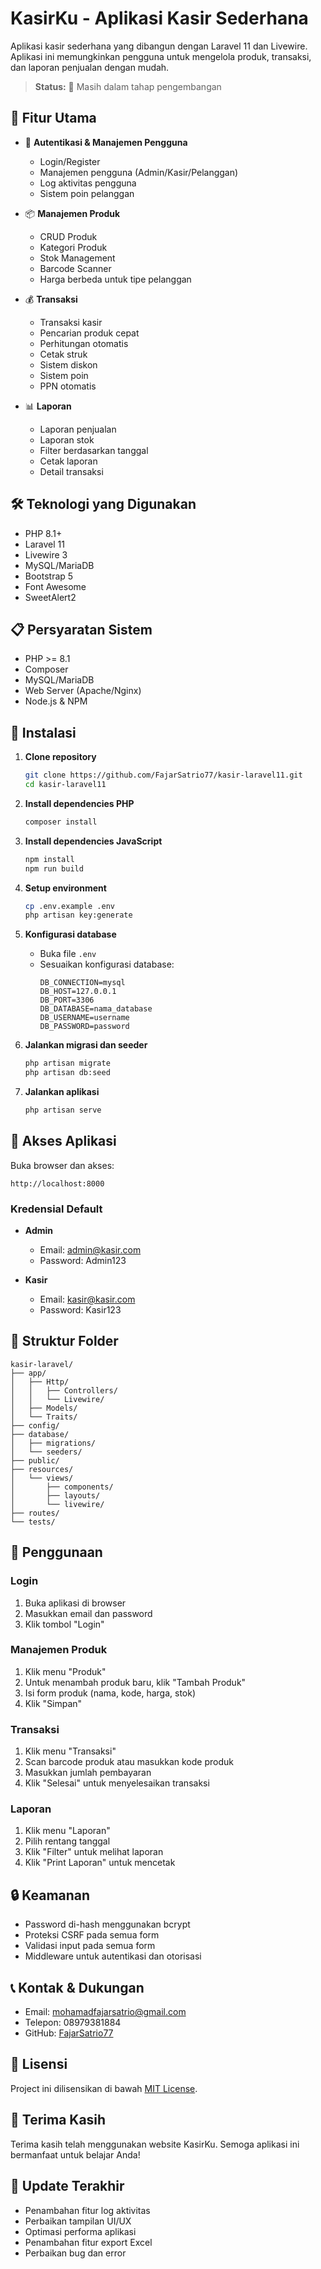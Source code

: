 # KasirKu - Aplikasi Kasir Sederhana

Aplikasi kasir sederhana yang dibangun dengan Laravel 11 dan Livewire. Aplikasi ini memungkinkan pengguna untuk mengelola produk, transaksi, dan laporan penjualan dengan mudah.

> **Status:** 🚧 Masih dalam tahap pengembangan

## 🚀 Fitur Utama

- 🔐 **Autentikasi & Manajemen Pengguna**
  - Login/Register
  - Manajemen pengguna (Admin/Kasir/Pelanggan)
  - Log aktivitas pengguna
  - Sistem poin pelanggan

- 📦 **Manajemen Produk**
  - CRUD Produk
  - Kategori Produk
  - Stok Management
  - Barcode Scanner
  - Harga berbeda untuk tipe pelanggan

- 💰 **Transaksi**
  - Transaksi kasir
  - Pencarian produk cepat
  - Perhitungan otomatis
  - Cetak struk
  - Sistem diskon
  - Sistem poin
  - PPN otomatis

- 📊 **Laporan**
  - Laporan penjualan
  - Laporan stok
  - Filter berdasarkan tanggal
  - Cetak laporan
  - Detail transaksi

## 🛠️ Teknologi yang Digunakan

- PHP 8.1+
- Laravel 11
- Livewire 3
- MySQL/MariaDB
- Bootstrap 5
- Font Awesome
- SweetAlert2

## 📋 Persyaratan Sistem

- PHP >= 8.1
- Composer
- MySQL/MariaDB
- Web Server (Apache/Nginx)
- Node.js & NPM

## 🚀 Instalasi

1. **Clone repository**
   ```bash
   git clone https://github.com/FajarSatrio77/kasir-laravel11.git
   cd kasir-laravel11
   ```

2. **Install dependencies PHP**
   ```bash
   composer install
   ```

3. **Install dependencies JavaScript**
   ```bash
   npm install
   npm run build
   ```

4. **Setup environment**
   ```bash
   cp .env.example .env
   php artisan key:generate
   ```

5. **Konfigurasi database**
   - Buka file `.env`
   - Sesuaikan konfigurasi database:
     ```
     DB_CONNECTION=mysql
     DB_HOST=127.0.0.1
     DB_PORT=3306
     DB_DATABASE=nama_database
     DB_USERNAME=username
     DB_PASSWORD=password
     ```

6. **Jalankan migrasi dan seeder**
   ```bash
   php artisan migrate
   php artisan db:seed
   ```

7. **Jalankan aplikasi**
   ```bash
   php artisan serve
   ```

## 👥 Akses Aplikasi

Buka browser dan akses:
```
http://localhost:8000
```

### Kredensial Default
- **Admin**
  - Email: admin@kasir.com
  - Password: Admin123

- **Kasir**
  - Email: kasir@kasir.com
  - Password: Kasir123

## 📁 Struktur Folder

```
kasir-laravel/
├── app/
│   ├── Http/
│   │   ├── Controllers/
│   │   └── Livewire/
│   ├── Models/
│   └── Traits/
├── config/
├── database/
│   ├── migrations/
│   └── seeders/
├── public/
├── resources/
│   └── views/
│       ├── components/
│       ├── layouts/
│       └── livewire/
├── routes/
└── tests/
```

## 🔧 Penggunaan

### Login
1. Buka aplikasi di browser
2. Masukkan email dan password
3. Klik tombol "Login"

### Manajemen Produk
1. Klik menu "Produk"
2. Untuk menambah produk baru, klik "Tambah Produk"
3. Isi form produk (nama, kode, harga, stok)
4. Klik "Simpan"

### Transaksi
1. Klik menu "Transaksi"
2. Scan barcode produk atau masukkan kode produk
3. Masukkan jumlah pembayaran
4. Klik "Selesai" untuk menyelesaikan transaksi

### Laporan
1. Klik menu "Laporan"
2. Pilih rentang tanggal
3. Klik "Filter" untuk melihat laporan
4. Klik "Print Laporan" untuk mencetak

## 🔒 Keamanan

- Password di-hash menggunakan bcrypt
- Proteksi CSRF pada semua form
- Validasi input pada semua form
- Middleware untuk autentikasi dan otorisasi

## 📞 Kontak & Dukungan

- Email: mohamadfajarsatrio@gmail.com
- Telepon: 08979381884
- GitHub: [FajarSatrio77](https://github.com/FajarSatrio77)

## 📝 Lisensi

Project ini dilisensikan di bawah [MIT License](LICENSE).

## 🙏 Terima Kasih

Terima kasih telah menggunakan website KasirKu. Semoga aplikasi ini bermanfaat untuk belajar Anda!

## 🔄 Update Terakhir

- Penambahan fitur log aktivitas
- Perbaikan tampilan UI/UX
- Optimasi performa aplikasi
- Penambahan fitur export Excel
- Perbaikan bug dan error
